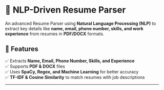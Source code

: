 # 📝 NLP-Driven Resume Parser  
An advanced Resume Parser using **Natural Language Processing (NLP)** to extract key details like **name, email, phone number, skills, and work experience** from resumes in **PDF/DOCX** formats.  

## 🚀 Features  
✅ Extracts **Name, Email, Phone Number, Skills, and Experience**  
✅ Supports **PDF & DOCX** files  
✅ Uses **SpaCy, Regex, and Machine Learning** for better accuracy  
✅ **TF-IDF & Cosine Similarity** to match resumes with job descriptions  

---


